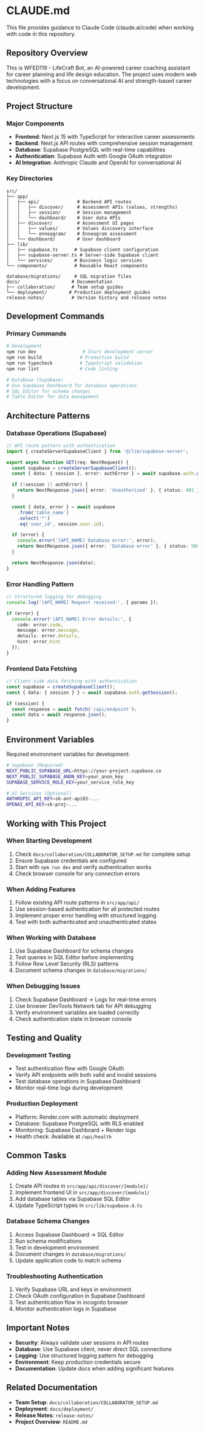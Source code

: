 # CLAUDE.md

This file provides guidance to Claude Code (claude.ai/code) when working with code in this repository.

## Repository Overview

This is WFED119 - LifeCraft Bot, an AI-powered career coaching assistant for career planning and life design education. The project uses modern web technologies with a focus on conversational AI and strength-based career development.

## Project Structure

### Major Components

- **Frontend**: Next.js 15 with TypeScript for interactive career assessments
- **Backend**: Next.js API routes with comprehensive session management
- **Database**: Supabase PostgreSQL with real-time capabilities
- **Authentication**: Supabase Auth with Google OAuth integration
- **AI Integration**: Anthropic Claude and OpenAI for conversational AI

### Key Directories

```
src/
├── app/
│   ├── api/              # Backend API routes
│   │   ├── discover/     # Assessment APIs (values, strengths)
│   │   ├── session/      # Session management
│   │   └── dashboard/    # User data APIs
│   ├── discover/         # Assessment UI pages
│   │   ├── values/       # Values discovery interface
│   │   └── enneagram/    # Enneagram assessment
│   └── dashboard/        # User dashboard
├── lib/
│   ├── supabase.ts      # Supabase client configuration
│   ├── supabase-server.ts # Server-side Supabase client
│   └── services/        # Business logic services
└── components/          # Reusable React components

database/migrations/     # SQL migration files
docs/                   # Documentation
├── collaboration/      # Team setup guides
└── deployment/        # Production deployment guides
release-notes/          # Version history and release notes
```

## Development Commands

### Primary Commands

```bash
# Development
npm run dev                 # Start development server
npm run build              # Production build
npm run typecheck          # TypeScript validation
npm run lint               # Code linting

# Database (Supabase)
# Use Supabase Dashboard for database operations
# SQL Editor for schema changes
# Table Editor for data management
```

## Architecture Patterns

### Database Operations (Supabase)

```typescript
// API route pattern with authentication
import { createServerSupabaseClient } from '@/lib/supabase-server';

export async function GET(req: NextRequest) {
  const supabase = createServerSupabaseClient();
  const { data: { session }, error: authError } = await supabase.auth.getSession();

  if (!session || authError) {
    return NextResponse.json({ error: 'Unauthorized' }, { status: 401 });
  }

  const { data, error } = await supabase
    .from('table_name')
    .select('*')
    .eq('user_id', session.user.id);

  if (error) {
    console.error('[API_NAME] Database error:', error);
    return NextResponse.json({ error: 'Database error' }, { status: 500 });
  }

  return NextResponse.json(data);
}
```

### Error Handling Pattern

```typescript
// Structured logging for debugging
console.log('[API_NAME] Request received:', { params });

if (error) {
  console.error('[API_NAME] Error details:', {
    code: error.code,
    message: error.message,
    details: error.details,
    hint: error.hint
  });
}
```

### Frontend Data Fetching

```typescript
// Client-side data fetching with authentication
const supabase = createSupabaseClient();
const { data: { session } } = await supabase.auth.getSession();

if (session) {
  const response = await fetch('/api/endpoint');
  const data = await response.json();
}
```

## Environment Variables

Required environment variables for development:

```bash
# Supabase (Required)
NEXT_PUBLIC_SUPABASE_URL=https://your-project.supabase.co
NEXT_PUBLIC_SUPABASE_ANON_KEY=your_anon_key
SUPABASE_SERVICE_ROLE_KEY=your_service_role_key

# AI Services (Optional)
ANTHROPIC_API_KEY=sk-ant-api03-...
OPENAI_API_KEY=sk-proj-...
```

## Working with This Project

### When Starting Development
1. Check `docs/collaboration/COLLABORATOR_SETUP.md` for complete setup
2. Ensure Supabase credentials are configured
3. Start with `npm run dev` and verify authentication works
4. Check browser console for any connection errors

### When Adding Features
1. Follow existing API route patterns in `src/app/api/`
2. Use session-based authentication for all protected routes
3. Implement proper error handling with structured logging
4. Test with both authenticated and unauthenticated states

### When Working with Database
1. Use Supabase Dashboard for schema changes
2. Test queries in SQL Editor before implementing
3. Follow Row Level Security (RLS) patterns
4. Document schema changes in `database/migrations/`

### When Debugging Issues
1. Check Supabase Dashboard → Logs for real-time errors
2. Use browser DevTools Network tab for API debugging
3. Verify environment variables are loaded correctly
4. Check authentication state in browser console

## Testing and Quality

### Development Testing
- Test authentication flow with Google OAuth
- Verify API endpoints with both valid and invalid sessions
- Test database operations in Supabase Dashboard
- Monitor real-time logs during development

### Production Deployment
- Platform: Render.com with automatic deployment
- Database: Supabase PostgreSQL with RLS enabled
- Monitoring: Supabase Dashboard + Render logs
- Health check: Available at `/api/health`

## Common Tasks

### Adding New Assessment Module
1. Create API routes in `src/app/api/discover/[module]/`
2. Implement frontend UI in `src/app/discover/[module]/`
3. Add database tables via Supabase SQL Editor
4. Update TypeScript types in `src/lib/supabase.d.ts`

### Database Schema Changes
1. Access Supabase Dashboard → SQL Editor
2. Run schema modifications
3. Test in development environment
4. Document changes in `database/migrations/`
5. Update application code to match schema

### Troubleshooting Authentication
1. Verify Supabase URL and keys in environment
2. Check OAuth configuration in Supabase Dashboard
3. Test authentication flow in incognito browser
4. Monitor authentication logs in Supabase

## Important Notes

- **Security**: Always validate user sessions in API routes
- **Database**: Use Supabase client, never direct SQL connections
- **Logging**: Use structured logging pattern for debugging
- **Environment**: Keep production credentials secure
- **Documentation**: Update docs when adding significant features

## Related Documentation

- **Team Setup**: `docs/collaboration/COLLABORATOR_SETUP.md`
- **Deployment**: `docs/deployment/`
- **Release Notes**: `release-notes/`
- **Project Overview**: `README.md`